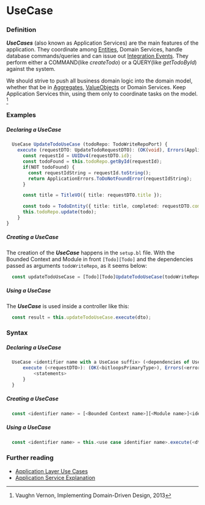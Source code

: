 # UseCase

### Definition
***UseCases*** (also known as Application Services) are the main features of the application. They coordinate among [Entities](https://bitloops.com/docs/bitloops-language/components/entity), Domain Services, handle database commands/queries and can issue out [Integration Events](https://bitloops.com/docs/bitloops-language/components/integration-event). They perform either a COMMAND(like *createTodo*) or a QUERY(like *getTodoById*) against the system.

We should strive to push all business domain logic into the domain model, whether that be in [Aggregates](https://bitloops.com/docs/bitloops-language/components/entity), [ValueObjects](https://bitloops.com/docs/bitloops-language/components/value-object) or
Domain Services. Keep Application Services thin, using them only to coordinate tasks on the model. [^VaughnVernon2013]

### Examples

##### Declaring a UseCase
```typescript
  UseCase UpdateTodoUseCase (todoRepo: TodoWriteRepoPort) {
    execute (requestDTO: UpdateTodoRequestDTO): (OK(void), Errors(ApplicationErrors.ToDoNotFoundError)) {
      const requestId = UUIDv4(requestDTO.id);
      const todoFound = this.todoRepo.getById(requestId);
      if(NOT todoFound) {
        const requestIdString = requestId.toString(); 
        return ApplicationErrors.ToDoNotFoundError(requestIdString);
      }

      const title = TitleVO({ title: requestDTO.title });

      const todo = TodoEntity({ title: title, completed: requestDTO.completed, id: requestId });
      this.todoRepo.update(todo);
    }
}
```

##### Creating a UseCase
The creation of the ***UseCase*** happens in the `setup.bl` file. With the Bounded Context and Module in front `[Todo][Todo]` and the dependencies passed as arguments `todoWriteRepo`, as it seems below:
```typescript
  const updateTodoUseCase = [Todo][Todo]UpdateTodoUseCase(todoWriteRepo);
```

##### Using a UseCase
The ***UseCase*** is used inside a controller like this:
```typescript
  const result = this.updateTodoUseCase.execute(dto);
```

### Syntax

##### Declaring a UseCase

```typescript
  UseCase <identifier name with a UseCase suffix> (<dependencies of UseCase>) {
      execute (<requestDTO>): (OK(<bitloopsPrimaryType>), Errors(<errorIdentifier '|' errorIdentifier...>)) {
          <statements>
      }
  }
```

##### Creating a UseCase
```typescript
  const <identifier name> = [<Bounded Context name>][<Module name>]<identifier name with a UseCase suffix>(<dependencies of UseCase>);
```

##### Using a UseCase
```typescript
  const <identifier name> = this.<use case identifier name>.execute(<dto identifier name>);
```

### Further reading
* [Application Layer Use Cases](https://khalilstemmler.com/articles/enterprise-typescript-nodejs/application-layer-use-cases/)
* [Application Service Explanation](https://stackoverflow.com/questions/2268699/domain-driven-design-domain-service-application-service#:~:text=Application%20service%20is%20that%20layer,back%20there%20(or%20not).)

[^VaughnVernon2013]: Vaughn Vernon, Implementing Domain-Driven Design, 2013
